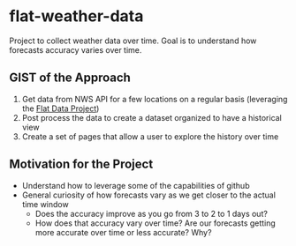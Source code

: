 # flat-weather-data

Project to collect weather data over time. Goal is to understand how forecasts accuracy varies over time.

## GIST of the Approach

1. Get data from NWS API for a few locations on a regular basis (leveraging the [Flat Data Project](https://octo.github.com/projects/flat-data))
2. Post process the data to create a dataset organized to have a historical view
3. Create a set of pages that allow a user to explore the history over time

## Motivation for the Project

* Understand how to leverage some of the capabilities of github
* General curiosity of how forecasts vary as we get closer to the actual time window
  * Does the accuracy improve as you go from 3 to 2 to 1 days out?
  * How does that accuracy vary over time? Are our forecasts getting more accurate over time or less accurate? Why?
